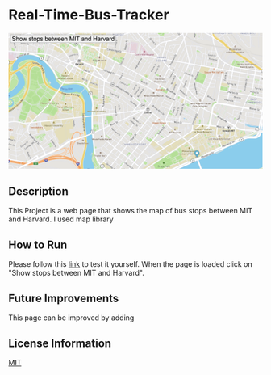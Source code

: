 # Real-Time-Bus-Tracker

<img src= "map.png"/>

## Description 
This Project is a web page that shows the map of bus stops between MIT and Harvard. I used map library 

## How to Run 
Please follow this [link]() to test it yourself. When the page is loaded click on "Show stops between MIT and Harvard".

## Future Improvements 
This page can be improved by adding 

## License Information
[MIT](https://choosealicense.com/licenses/mit/)
